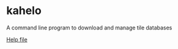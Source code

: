 # kahelo
A command line program to download and manage tile databases

[Help file](http://kahelo.godrago.net/kahelo.html)
